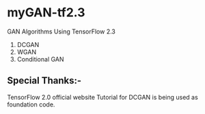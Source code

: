 # myGAN-tf2.3
GAN Algorithms Using TensorFlow 2.3

1. DCGAN 
2. WGAN
3. Conditional GAN 

## Special Thanks:-
TensorFlow 2.0 official website Tutorial for DCGAN is being used as foundation code.
